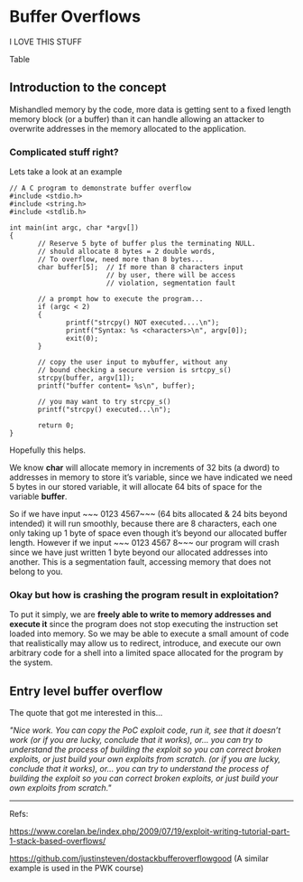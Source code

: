 # Buffer Overflows

I LOVE THIS STUFF

Table



## Introduction to the concept

Mishandled memory by the code, more data is getting sent to a fixed length memory block (or a buffer) than it can handle allowing an attacker to overwrite addresses in the memory allocated to the application.

### Complicated stuff right?

Lets take a look at an example
~~~
// A C program to demonstrate buffer overflow
#include <stdio.h>
#include <string.h>
#include <stdlib.h>
 
int main(int argc, char *argv[])
{
       // Reserve 5 byte of buffer plus the terminating NULL.
       // should allocate 8 bytes = 2 double words,
       // To overflow, need more than 8 bytes...
       char buffer[5];  // If more than 8 characters input
                        // by user, there will be access
                        // violation, segmentation fault

       // a prompt how to execute the program...
       if (argc < 2)
       {
              printf("strcpy() NOT executed....\n");
              printf("Syntax: %s <characters>\n", argv[0]);
              exit(0);
       }
 
       // copy the user input to mybuffer, without any
       // bound checking a secure version is srtcpy_s()
       strcpy(buffer, argv[1]);
       printf("buffer content= %s\n", buffer);
 
       // you may want to try strcpy_s()
       printf("strcpy() executed...\n");
 
       return 0;
}
~~~
Hopefully this helps. 

We know **char** will allocate memory in increments of  32 bits (a dword) to addresses in memory to store it’s variable, since we have indicated we need 5 bytes in our stored variable, it will allocate 64 bits of space for the variable **buffer**.

So if we have input ~~~ 0123 4567~~~ (64 bits allocated & 24 bits beyond intended) it will run smoothly, because there are 8 characters, each one only taking up 1 byte of space even though it’s beyond our allocated buffer length. However if we input ~~~ 0123 4567 8~~~ our program will crash since we have just written 1 byte beyond our allocated addresses into another. This is a segmentation fault, accessing memory that does not belong to you.

### Okay but how is crashing the program result in exploitation?

To put it simply, we are **freely able to write to memory addresses and execute it** since the program does not stop executing the instruction set loaded into memory. So we may be able to execute a small amount of code that realistically may allow us to redirect, introduce, and execute our own arbitrary code for a shell into a limited space allocated for the program by the system.

## Entry level buffer overflow

The quote that got me interested in this... 

*"Nice work. You can copy the PoC exploit code, run it, see that it doesn’t work (or if you are lucky, conclude that it works), or… you can try to understand the process of building the exploit so you can correct broken exploits, or just build your own exploits from scratch. (or if you are lucky, conclude that it works), or… you can try to understand the process of building the exploit so you can correct broken exploits, or just build your own exploits from scratch."*

---
Refs:

https://www.corelan.be/index.php/2009/07/19/exploit-writing-tutorial-part-1-stack-based-overflows/

https://github.com/justinsteven/dostackbufferoverflowgood (A similar example is used in the PWK course)

